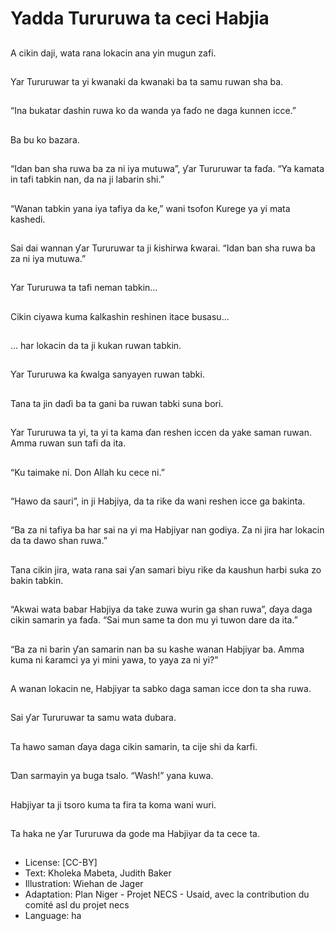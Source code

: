 # Yadda Tururuwa ta ceci Habjia

##
A cikin daji, wata rana
lokacin ana yin mugun
zafi.

##
Ƴar Tururuwar ta yi
kwanaki da kwanaki ba
ta samu ruwan sha ba.

##
“Ina bukatar ɗashin
ruwa ko da wanda ya
faɗo ne daga kunnen
icce.”

##
Ba bu ko bazara.

##
“Idan ban sha ruwa ba
za ni iya mutuwa”, ƴar
Tururuwar ta faɗa.
“Ya kamata in tafi
tabkin nan, da na ji
labarin shi.”

##
“Wanan tabkin yana iya
tafiya da ke,” wani
tsofon Kurege ya yi
mata kashedi.

##
Sai dai wannan ƴar
Tururuwar ta ji ƙishirwa
ƙwarai. “Idan ban sha
ruwa ba za ni iya
mutuwa.”

##
Ƴar Tururuwa ta tafi
neman tabkin…

##
Cikin ciyawa kuma
ƙalƙashin reshinen itace
busasu…

##
… har lokacin da ta ji
kukan ruwan tabkin.

##
Ƴar Tururuwa ka ƙwalga
sanyayen ruwan tabki.

##
Tana ta jin daɗi ba ta
gani ba ruwan tabki
suna bori.

##
Ƴar Tururuwa ta yi, ta yi
ta kama ɗan reshen
iccen da yake saman
ruwan. Amma ruwan
sun tafi da ita.

##
“Ku taimake ni. Don
Allah ku cece ni.”

##
“Hawo da sauri”, in ji
Habjiya, da ta riƙe da
wani reshen icce ga
bakinta.

##

##
“Ba za ni tafiya ba har
sai na yi ma Habjiyar
nan godiya. Za ni jira
har lokacin da ta dawo
shan ruwa.”

##
Tana cikin jira, wata
rana sai ƴan samari
biyu riƙe da kaushun
harbi suka zo bakin
tabkin.

##
“Akwai wata babar
Habjiya da take zuwa
wurin ga shan ruwa”,
ɗaya daga cikin
samarin ya faɗa. “Sai
mun same ta don mu yi
tuwon dare da ita.”

##

##
“Ba za ni barin ƴan
samarin nan ba su
kashe wanan Habjiyar
ba. Amma kuma ni
ƙaramci ya yi mini
yawa, to yaya za ni yi?”

##
A wanan lokacin ne,
Habjiyar ta sabko daga
saman icce don ta sha
ruwa.

##

##
Sai ƴar Tururuwar ta
samu wata dubara.

##
Ta hawo saman ɗaya
daga cikin samarin, ta
cije shi da ƙarfi.

##
Ɗan sarmayin ya buga
tsalo. “Wash!” yana
kuwa.

##
Habjiyar ta ji tsoro
kuma ta fira ta koma
wani wuri.

##
Ta haka ne ƴar
Tururuwa da gode ma
Habjiyar da ta cece ta.

##
* License: [CC-BY]
* Text: Kholeka Mabeta, Judith Baker
* Illustration: Wiehan de Jager
* Adaptation: Plan Niger - Projet NECS - Usaid, avec la contribution du comité asl du projet necs
* Language: ha
